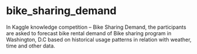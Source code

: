 # bike_sharing_demand
In Kaggle knowledge competition – Bike Sharing Demand, the participants are asked to forecast bike rental demand of Bike sharing program in Washington, D.C based on historical usage patterns in relation with weather, time and other data.
